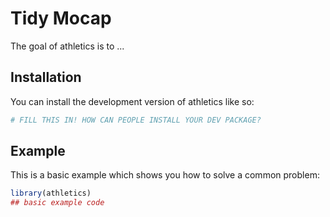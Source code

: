 
# Tidy Mocap

<!-- badges: start -->
<!-- badges: end -->

The goal of athletics is to ...

## Installation

You can install the development version of athletics like so:

``` r
# FILL THIS IN! HOW CAN PEOPLE INSTALL YOUR DEV PACKAGE?
```

## Example

This is a basic example which shows you how to solve a common problem:

``` r
library(athletics)
## basic example code
```

